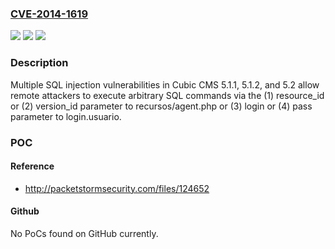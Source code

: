 ### [CVE-2014-1619](https://cve.mitre.org/cgi-bin/cvename.cgi?name=CVE-2014-1619)
![](https://img.shields.io/static/v1?label=Product&message=n%2Fa&color=blue)
![](https://img.shields.io/static/v1?label=Version&message=n%2Fa&color=blue)
![](https://img.shields.io/static/v1?label=Vulnerability&message=n%2Fa&color=brighgreen)

### Description

Multiple SQL injection vulnerabilities in Cubic CMS 5.1.1, 5.1.2, and 5.2 allow remote attackers to execute arbitrary SQL commands via the (1) resource_id or (2) version_id parameter to recursos/agent.php or (3) login or (4) pass parameter to login.usuario.

### POC

#### Reference
- http://packetstormsecurity.com/files/124652

#### Github
No PoCs found on GitHub currently.

